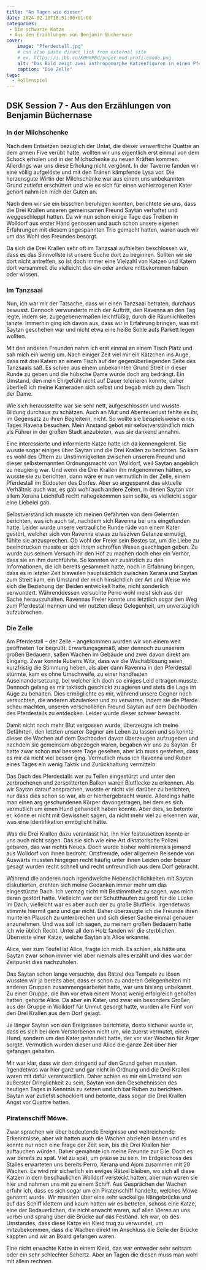 ```yaml
---
title: "An Tagen wie diesen"
date: 2024-02-10T18:51:00+01:00
categories:
 - Die schwarze Katze
 - Aus den Erzählungen von Benjamin Büchernase
cover:
    image: "Pferdestall.jpg"
    # can also paste direct link from external site
    # ex. https://i.ibb.co/K0HVPBd/paper-mod-profilemode.png
    alt: "Das Bild zeigt zwei anthropomorphe Katzenfiguren in einem Pferdestall. Die Katze auf der linken Seite steht aufrecht, trägt eine dunkelbraune mittelalterliche Tunika, Umhang und Stiefel und sieht aus, als wäre sie für eine Kampf- oder Wächterrolle gekleidet, mit einem Schwertgriff, der an ihrer Seite sichtbar ist. Die Katze auf der rechten Seite trägt eine ähnliche, aber leichtere Kleidung in Beige, möglicherweise die eines Reisenden oder Abenteurers. Beide Katzen haben menschenähnliche Körperhaltungen und Gesichtsausdrücke, die Intelligenz und Charakter zeigen. Im Hintergrund sind Pferde in den Stallboxen zu sehen, die friedlich wirken und auf die Szene blicken. Die Darstellung ist comicartig, aber mit einem hohen Grad an Detail und Realismus, insbesondere in der Textur des Holzes und des Strohs auf dem Boden."
    caption: "Die Zelle"
tags:
  - Rollenspiel
---
```


## DSK Session 7 - Aus den Erzählungen von Benjamin Büchernase

### In der Milchschenke

Nach dem Entsetzen bezüglich der Untat, die dieser verwerfliche Quattre an dem armen Five verübt hatte, wollten wir uns eigentlich erst einmal von dem Schock erholen und in der Milchschenke zu neuen Kräften kommen. Allerdings war uns diese Erholung nicht vergönnt. In der Taverne fanden wir eine völlig aufgelöste und mit den Tränen kämpfende Lysa vor. Die herzensgute Wirtin der Milchschänke war aus einem uns unbekannten Grund zutiefst erschüttert und wie es sich für einen wohlerzogenen Kater gehört nahm ich mich der Guten an.

Nach dem wir sie ein bisschen beruhigen konnten, berichtete sie uns, dass die Drei Krallen unseren gemeinsamen Freund Saytan verhaftet und weggeschleppt hatten. Da wir nun schon einige Tage das Treiben in Wolldorf aus erster Hand genossen und auch schon unsere eigenen Erfahrungen mit diesem angespannten Trio gemacht hatten, waren auch wir um das Wohl des Freundes besorgt. 

Da sich die Drei Krallen sehr oft im Tanzsaal aufhielten beschlossen wir, dass es das Sinnvollste ist unsere Suche dort zu beginnen. Sollten wir sie dort nicht antreffen, so ist doch immer eine Vielzahl von Katzen und Katern dort versammelt die vielleicht das ein oder andere mitbekommen haben oder wissen. 

### Im Tanzsaal

Nun, ich war mir der Tatsache, dass wir einen Tanzsaal betraten, durchaus bewusst. Dennoch verwunderte mich der Auftritt, den Ravenna an den Tag legte, indem sie, zugegebenermaßen leichtfüßig, durch die Räumlichkeiten tanzte. Immerhin ging ich davon aus, dass wir in Erfahrung bringen, was mit Saytan geschehen war und nicht etwa eine heiße Sohle aufs Parkett legen wollten. 

Mit den anderen Freunden nahm ich erst einmal an einem Tisch Platz und sah mich ein wenig um. Nach einiger Zeit viel mir ein Kätzchen ins Auge, dass mit drei Katern an einem Tisch auf der gegenüberliegenden Seite des Tanzsaals saß. Es schien aus einem unbekannten Grund Streit in dieser Runde zu geben und die hübsche Dame wurde doch arg bedrängt. Ein Umstand, den mein Ehrgefühl nicht auf Dauer tolerieren konnte, daher überließ ich meine Kameraden sich selbst und begab mich zu dem Tisch der Dame.

Wie sich herausstellte war sie sehr nett, aufgeschlossen und wusste Bildung durchaus zu schätzen. Auch an Mut und Abenteuerlust fehlte es ihr, im Gegensatz zu ihren Begleitern, nicht. So wollte sie beispielsweise eines Tages Havena besuchen. Mein Anstand gebot mir selbstverständlich mich als Führer in der großen Stadt anzubieten, was sie dankend annahm. 

Eine interessierte und informierte Katze hatte ich da kennengelernt. Sie wusste sogar einiges über Saytan und die Drei Krallen zu berichten. So kam es wohl des Öftern zu Unstimmigkeiten zwischen unserem Freund und dieser selbsternannten Ordnungsmacht von Wolldorf, weil Saytan angeblich zu neugierig war. Und wenn die Drei Krallen ihn mitgenommen hätten, so wusste sie zu berichten, dann wäre er nun vermutlich in der Zelle, einem Pferdestall im Südosten des Dorfes. Aber so angespannt das aktuelle Verhältnis auch war, es gab wohl auch andere Zeiten, in denen Saytan vor allem Xerana Leichtfuß recht nahegekommen sein sollte, es vielleicht sogar eine Liebelei gab.

Selbstverständlich musste ich meinen Gefährten von dem Gelernten berichten, was ich auch tat, nachdem sich Ravenna bei uns eingefunden hatte. Leider wurde unsere vertrauliche Runde rüde von einem Kater gestört, welcher sich von Ravenna etwas zu lasziven Getanze ermutigt, fühlte sie anzusprechen. Ob wohl der Freier sein Bestes tat, um die Liebe zu beeindrucken musste er sich ihrem schroffen Wesen geschlagen geben. Zu wurde aus seinem Versuch ihr den Hof zu machen doch eher ein Verhör, dass sie an ihm durchführte. So konnten wir zusätzlich zu den Informationen, die ich bereits gesammelt hatte, noch in Erfahrung bringen, dass es in letzter Zeit bisweilen hauptsächlich zwischen Xerana und Saytan zum Streit kam, ein Umstand der mich hinsichtlich der Art und Weise wie sich die Beziehung der Beiden entwickelt hatte, nicht sonderlich verwundert. Währenddessen versuchte Perro wohl meist sich aus der Sache herauszuhalten. Ravennas Freier konnte uns letztlich sogar den Weg zum Pferdestall nennen und wir nutzten diese Gelegenheit, um unverzüglich aufzubrechen. 

### Die Zelle

Am Pferdestall – der Zelle – angekommen wurden wir von einem weit geöffneten Tor begrüßt. Erwartungsgemäß, aber dennoch zu unserem großen Bedauern, saßen Wachen im Gebäude und zwei davon direkt am Eingang. Zwar konnte Rubens Witz, dass wir die Wachablösung seien, kurzfristig die Stimmung heben, als aber dann Ravenna in den Pferdestall stürmte, kam es ohne Umschweife, zu einer handfesten Auseinandersetzung, bei welcher ich doch so einiges Leid ertragen musste. Dennoch gelang es mir taktisch geschickt zu agieren und stets die Lage im Auge zu behalten. Dies ermöglichte es mir, während unsere Gegner noch versuchten, die anderen abzulenken und zu verwirren, indem sie die Pferde scheu machten, unseren verschollenen Freund Saytan auf dem Dachboden des Pferdestalls zu entdecken. Leider wurde dieser schwer bewacht. 

Damit nicht noch mehr Blut vergossen wurde, überzeugte ich meine Gefährten, den letzten unserer Gegner am Leben zu lassen und so konnte dieser die Wachen auf dem Dachboden davon überzeugen aufzugeben und nachdem sie gemeinsam abgezogen waren, begaben wir uns zu Saytan. Er hatte zwar schon mal bessere Tage gesehen, aber ich muss gestehen, dass es mir da nicht viel besser ging. Vermutlich muss ich Ravenna und Ruben eines Tages ein wenig Taktik und Zurückhaltung vermitteln. 

Das Dach des Pferdestalls war zu Teilen eingestürzt und unter den zerbrochenen und zersplitterten Balken waren Blutflecke zu erkennen. Als wir Saytan darauf ansprachen, wusste er nicht viel darüber zu berichten, nur dass dies schon so war, als er hierhergebracht wurde. Allerdings hatte man einen arg geschundenen Körper davongetragen, bei dem es sich vermutlich um einen Hund gehandelt haben könnte. Aber dies, so betonte er, könne er nicht mit Gewissheit sagen, da nicht mehr viel zu erkennen war, was eine Identifikation ermöglicht hätte.

Was die Drei Krallen dazu veranlasst hat, ihn hier festzusetzen konnte er uns auch nicht sagen. Das sie sich wie eine Art diktatorische Polizei gebaren, das war nichts Neues. Doch wurde bisher wohl niemals jemand aus Wolldorf von ihnen bedroht. Ortsfremde, oder allgemein Reisende von Auswärts mussten hingegen recht häufig unter ihnen Leiden oder besser gesagt wurden recht schnell und recht unfreundlich aus dem Dorf gebracht.

Während die anderen noch irgendwelche Nebensächlichkeiten mit Saytan diskutierten, drehten sich meine Gedanken immer mehr um das eingestürzte Dach. Ich vermag nicht mit Bestimmtheit zu sagen, was mich daran gestört hatte. Vielleicht war der Schutthaufen zu groß für die Lücke im Dach, vielleicht war es aber auch der zu große Blutfleck. Irgendetwas stimmte hiermit ganz und gar nicht. Daher überzeugte ich die Freunde ihren munteren Plausch zu unterbrechen und sich dieser Sache einmal genauer anzunehmen. Und was soll ich sagen, zu meinem großen Bedauern hatte ich wie üblich Recht. Unter all dem Holz fanden wir die sterblichen Überreste einer Katze, welche Saytan als Alice erkannte. 

Alice, wer zum Teufel ist Alice, fragte ich mich. Es schien, als hätte uns Saytan zwar schon immer viel aber niemals alles erzählt und dies war der Zeitpunkt dies nachzuholen. 

Das Saytan schon lange versuchte, das Rätzel des Tempels zu lösen wussten wir ja bereits aber, dass er schon zu anderen Gelegenheiten mit anderen Gruppen zusammengearbeitet hatte, war uns bislang unbekannt. Zu einer Gruppe, die ihm vor etwa einem Monat wenig erfolgreich geholfen hatten, gehörte Alice. Da aber ein Kater, und zwar ein besonders Großer, aus der Gruppe in Wolldorf für Unmut gesorgt hatte, wurden alle Fünf von den Drei Krallen aus dem Dorf gejagt. 

Je länger Saytan von den Ereignissen berichtete, desto sicherer wurde er, dass es sich bei dem Verstorbenen nicht um, wie zuerst vermutet, einen Hund, sondern um den Kater gehandelt hatte, der vor vier Wochen für Ärger sorgte. Vermutlich wurden dieser und Alice die ganze Zeit über hier gefangen gehalten. 

Mir war klar, dass wir dem dringend auf den Grund gehen mussten. Irgendetwas war hier ganz und gar nicht in Ordnung und die Drei Krallen waren mit dafür verantwortlich. Daher schien es mir ein Umstand von äußerster Dringlichkeit zu sein, Saytan von den Geschehnissen des heutigen Tages in Kenntnis zu setzen und ich bat Ruben zu berichten. Saytan war zutiefst schockiert und betonte, dass sogar die Drei Krallen Angst vor Quattre hatten.

### Piratenschiff Möwe.

Zwar sprachen wir über bedeutende Ereignisse und weitreichende Erkenntnisse, aber wir hatten auch die Wachen abziehen lassen und es konnte nur noch eine Frage der Zeit sein, bis die Drei Krallen hier auftauchen würden. Daher gemahnte ich meine Freunde zur Eile. Doch es war bereits zu spät. Viel zu spät, um präzise zu sein. Im Erdgeschoss des Stalles erwarteten uns bereits Perro, Xerana und Ajom zusammen mit 20 Wachen. Es wird mir sicherlich ein ewiges Rätzel bleiben, wo sich all diese Katzen in dem beschaulichen Wolldorf versteckt hatten, aber nun waren sie hier und nahmen uns mit zu einem Schiff. Aus Gesprächen der Wachen erfuhr ich, dass es sich sogar um ein Piratenschiff handelte, welches Möwe genannt wurde. Wir mussten über eine sehr wackelige Hängebrücke und auf das Schiff klettern und kaum hatten wir es betreten, schoss eine Katze, eine der Bedauerlichen, die nicht erwacht waren, auf allen Vieren an uns vorbei und sprang über die Brücke auf das Festland. Ich war, ob des Umstandes, dass diese Katze ein Kleid trug zu verwundet, um mitzubekommen, dass die Wachen direkt im Anschluss die Seile der Brücke kappten und wir an Board gefangen waren. 

Eine nicht erwachte Katze in einem Kleid, das war entweder sehr seltsam oder ein sehr schlechter Schertz. Aber an Tagen die diesen muss man wohl mit allem rechnen.
